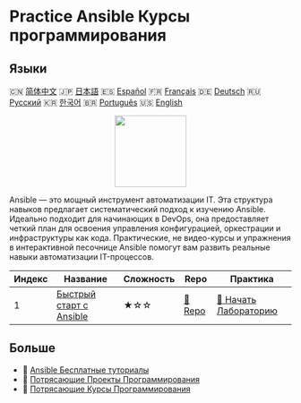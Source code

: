 # Practice Ansible Курсы программирования

## Языки

🇨🇳 [简体中文](README_zh.md) 🇯🇵 [日本語](README_ja.md) 🇪🇸 [Español](README_es.md) 🇫🇷 [Français](README_fr.md) 🇩🇪 [Deutsch](README_de.md) 🇷🇺 [Русский](README_ru.md) 🇰🇷 [한국어](README_ko.md) 🇧🇷 [Português](README_pt.md) 🇺🇸 [English](README.md) 

<div align="center">
<img width="128px" src="https://file.labex.io/path/PBjrCC7U2Koq.png">
</div>

Ansible — это мощный инструмент автоматизации IT. Эта структура навыков предлагает систематический подход к изучению Ansible. Идеально подходит для начинающих в DevOps, она предоставляет четкий план для освоения управления конфигурацией, оркестрации и инфраструктуры как кода. Практические, не видео-курсы и упражнения в интерактивной песочнице Ansible помогут вам развить реальные навыки автоматизации IT-процессов.

|   Индекс | Название                                                                        | Сложность   | Repo                                                              | Практика                                                                      |
|----------|---------------------------------------------------------------------------------|-------------|-------------------------------------------------------------------|-------------------------------------------------------------------------------|
|        1 | [Быстрый старт с Ansible](https://labex.io/ru/courses/quick-start-with-ansible) | ★☆☆         | [🔗 Repo](https://github.com/labex-labs/quick-start-with-ansible) | [🚀 Начать Лабораторию](https://labex.io/ru/courses/quick-start-with-ansible) |

## Больше

- 🔗 [Ansible Бесплатные туториалы](https://github.com/labex-labs/ansible-free-tutorials)
- 🔗 [Потрясающие Проекты Программирования](https://github.com/labex-labs/awesome-programming-projects)
- 🔗 [Потрясающие Курсы Программирования](https://github.com/labex-labs/awesome-programming-courses)

